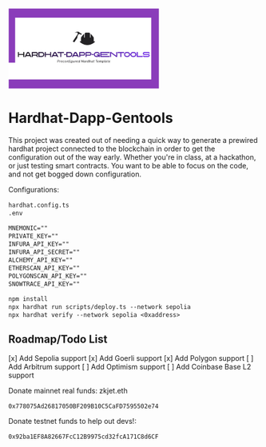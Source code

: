 <img src="./assets/logo.png"  width="60%" height="30%">

# Hardhat-Dapp-Gentools

This project was created out of needing a quick way to generate a prewired hardhat project connected to the blockchain in order to get the configuration out of the way early.
Whether you're in class, at a hackathon, or just testing smart contracts. You want to be able to focus on the code, and not get bogged down configuration.

Configurations:

```shell
hardhat.config.ts
.env
```

```shell
MNEMONIC=""
PRIVATE_KEY=""
INFURA_API_KEY=""
INFURA_API_SECRET=""
ALCHEMY_API_KEY=""
ETHERSCAN_API_KEY=""
POLYGONSCAN_API_KEY=""
SNOWTRACE_API_KEY=""
```

```shell
npm install
npx hardhat run scripts/deploy.ts --network sepolia
npx hardhat verify --network sepolia <0xaddress>
```

## Roadmap/Todo List

[x] Add Sepolia support
[x] Add Goerli support
[x] Add Polygon support
[ ] Add Arbitrum support
[ ] Add Optimism support
[ ] Add Coinbase Base L2 support

Donate mainnet real funds: zkjet.eth

```shell
0x778075Ad26817050BF209B10C5CaFD7595502e74
```

Donate testnet funds to help out devs!:

```shell
0x92ba1EF8A82667FcC12B9975cd32fcA171C8d6CF
```
